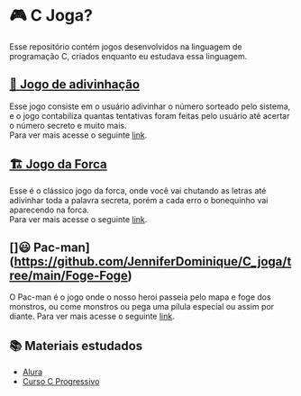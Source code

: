 # :video_game: C Joga? 

Esse repositório contém jogos desenvolvidos na linguagem de programação C, criados enquanto eu estudava essa linguagem.

## [:game_die: Jogo de adivinhação](https://github.com/JenniferDominique/C_joga/tree/main/Adivinha)
Esse jogo consiste em o usuário adivinhar o número sorteado pelo sistema,  e o jogo contabiliza quantas tentativas foram feitas pelo usuário até acertar o número secreto e muito mais. <br>
Para ver mais acesse o seguinte [link](https://github.com/JenniferDominique/C_joga/tree/main/Adivinha).

## [:building_construction: Jogo da Forca](https://github.com/JenniferDominique/C_joga/tree/main/Forca)
Esse é o clássico jogo da forca, onde você vai chutando as letras até adivinhar toda a palavra secreta, porém a cada erro o bonequinho vai aparecendo na forca. <br>
Para ver mais acesse o seguinte [link](https://github.com/JenniferDominique/C_joga/tree/main/Forca).

## []:smiley: Pac-man](https://github.com/JenniferDominique/C_joga/tree/main/Foge-Foge)

O Pac-man é o jogo onde o nosso heroi passeia pelo mapa e foge dos monstros, ou come monstros ou pega uma pílula especial ou assim por diante.
Para ver mais acesse o seguinte [link](https://github.com/JenniferDominique/C_joga/tree/main/Foge-Foge).

## :books: Materiais estudados

* [Alura](cursos.alura.com.b)
* [Curso C Progressivo](https://www.cprogressivo.net/p/curso-de-c-online-para-iniciantes.html)